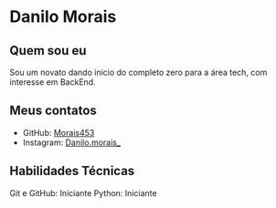 # Danilo Morais


## Quem sou eu
Sou um novato dando inicio do completo zero para a área tech, com interesse em BackEnd. 


## Meus contatos
- GitHub: [Morais453](https://github.com/Morais453)
- Instagram: [Danilo.morais_](https://www.instagram.com/danilo.morais_/) 



## Habilidades Técnicas
Git e GitHub: Iniciante
Python: Iniciante
